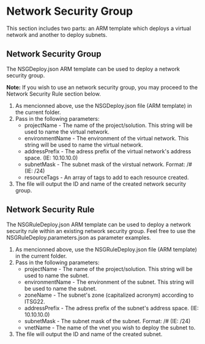 <h1>Network Security Group</h1>
<p>This section includes two parts: an ARM template which deploys a virtual network and another to deploy subnets.</p>

<h2>Network Security Group</h2>
<p>The NSGDeploy.json ARM template can be used to deploy a network security group.</p>
<p><b>Note:</b> If you wish to use an network security group, you may proceed to the Network Security Rule section below.</p>
<ol>
    <li>As mencionned above, use the NSGDeploy.json file (ARM template) in the current folder.</li>
    <li>Pass in the following parameters:
        <ul>
            <li>projectName - The name of the project/solution. This string will be used to name the virtual network.</li>
            <li>environmentName - The environment of the virtual network. This string will be used to name the virtual network.</li>
            <li>addressPrefix - The adress prefix of the virtual network's address space. (IE: 10.10.10.0)</li>
            <li>subnetMask - The subnet mask of the virstual network. Format: /# (IE: /24)</li>
            <li>resourceTags - An array of tags to add to each resource created.</li>
        </ul>
    <li>The file will output the ID and name of the created network security group.</li>
</ol>

<h2>Network Security Rule</h2>
<p>The NSGRuleDeploy.json ARM template can be used to deploy a network security rule within an existing network security group. Feel free to use the NSGRuleDeploy.parameters.json as parameter examples.</p>
<ol>
    <li>As mencionned above, use the NSGRuleDeploy.json file (ARM template) in the current folder.</li>
    <li>Pass in the following parameters:
        <ul>
            <li>projectName - The name of the project/solution. This string will be used to name the subnet.</li>
            <li>environmentName - The environment of the subnet. This string will be used to name the subnet.</li>
            <li>zoneName - The subnet's zone (capitalized acronym) according to ITSG22.</li>
            <li>addressPrefix - The adress prefix of the subnet's address space. (IE: 10.10.10.0)</li>
            <li>subnetMask - The subnet mask of the subnet. Format: /# (IE: /24)</li>
            <li>vnetName - The name of the vnet you wish to deploy the subnet to.</li>
        </ul>
    <li>The file will output the ID and name of the created subnet.</li>
</ol>